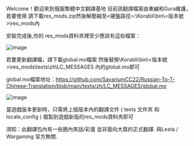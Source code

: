 Welcome！歡迎來到俄服繁體中文翻譯基地 目前該翻譯檔案由東鹹和Gura維護， 若要使用 請下載res_mods.zip然後解壓縮至<硬盤路徑>:\Korabli\bin\\<版本號>\res_mods內

安裝完成後,你的 res_mods資料夾裡至少應該有這些檔案：

![image](https://github.com/SavariumCC22/-/assets/151144873/55661c67-185d-43d3-95ee-c302390ee299)

若要更新翻譯檔，請下載global.mo檔案 然後替換\Korabli\bin\\<版本號>\res_mods\texts\zh\LC_MESSAGES 內的global.mo即可

global.mo檔案地址：https://github.com/SavariumCC22/Russian-To-T-Chinese-Translation/blob/main/texts/zh/LC_MESSAGES/global.mo







![image](https://github.com/SavariumCC22/-/assets/151144873/7648ff2e-7e31-441d-a501-bb5c8ae92286)


當遊戲版本更新時，只需將上個版本內的翻譯文件 ( texts 文件夾 和 locale_config ) 複製到遊戲新版的res_mods資料夾即可

須知：此翻譯包內有一些圈內笑話/彩蛋 並非面向大眾的正式翻譯. 與Lesta / Wargaming 官方無關.






